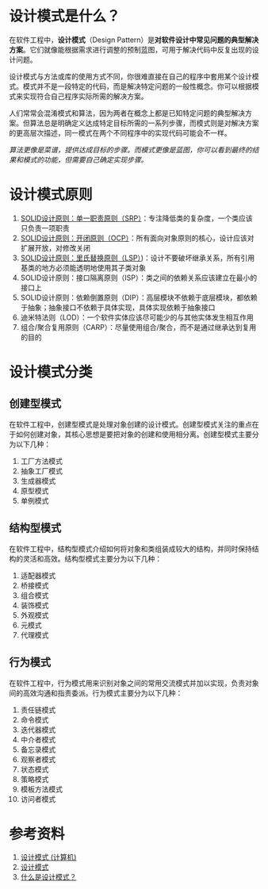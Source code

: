 # 设计模式是什么？

在软件工程中，**设计模式**（Design Pattern）是**对软件设计中常见问题的典型解决方案**。它们就像能根据需求进行调整的预制蓝图，可用于解决代码中反复出现的设计问题。

设计模式与方法或库的使用方式不同，你很难直接在自己的程序中套用某个设计模式。模式并不是一段特定的代码，而是解决特定问题的一般性概念。你可以根据模式来实现符合自己程序实际所需的解决方案。

人们常常会混淆模式和算法，因为两者在概念上都是已知特定问题的典型解决方案。但算法总是明确定义达成特定目标所需的一系列步骤，而模式则是对解决方案的更高层次描述，同一模式在两个不同程序中的实现代码可能会不一样。

*算法更像是菜谱，提供达成目标的步骤。而模式更像是蓝图，你可以看到最终的结果和模式的功能，但需要自己确定实现步骤。*

# 设计模式原则

1. [SOLID设计原则：单一职责原则（SRP）](./principles/SOLID设计原则：单一职责原则（SRP）.md)：专注降低类的复杂度，一个类应该只负责一项职责
2. [SOLID设计原则：开闭原则（OCP）](./principles/SOLID设计原则：开闭原则（OCP）.md)：所有面向对象原则的核心，设计应该对扩展开放，对修改关闭
3. [SOLID设计原则：里氏替换原则（LSP）](./principles/SOLID设计原则：里氏替换原则（LSP）.md))：设计不要破坏继承关系，所有引用基类的地方必须能透明地使用其子类对象
4. SOLID设计原则：接口隔离原则（ISP）：类之间的依赖关系应该建立在最小的接口上
5. SOLID设计原则：依赖倒置原则（DIP）：高层模块不依赖于底层模块，都依赖于抽象；抽象接口不依赖于具体实现，具体实现依赖于抽象接口
6. 迪米特法则（LOD）：一个软件实体应该尽可能少的与其他实体发生相互作用
7. 组合/聚合复用原则（CARP）：尽量使用组合/聚合，而不是通过继承达到复用的目的

# 设计模式分类

## 创建型模式

在软件工程中，创建型模式是处理对象创建的设计模式。创建型模式关注的重点在于如何创建对象，其核心思想是要把对象的创建和使用相分离。创建型模式主要分为以下几种：

1. 工厂方法模式
2. 抽象工厂模式
3. 生成器模式
4. 原型模式
5. 单例模式

## 结构型模式

在软件工程中，结构型模式介绍如何将对象和类组装成较大的结构，并同时保持结构的灵活和高效。结构型模式主要分为以下几种：

1. 适配器模式
2. 桥接模式
3. 组合模式
4. 装饰模式
5. 外观模式
6. 元模式
7. 代理模式

## 行为模式

在软件工程中，行为模式用来识别对象之间的常用交流模式并加以实现，负责对象间的高效沟通和指责委派。行为模式主要分为以下几种：

1. 责任链模式
2. 命令模式
3. 迭代器模式
4. 中介者模式
5. 备忘录模式
6. 观察者模式
7. 状态模式
8. 策略模式
9. 模板方法模式
10. 访问者模式

# 参考资料

1.  [设计模式 (计算机)](https://zh.wikipedia.org/wiki/%E8%AE%BE%E8%AE%A1%E6%A8%A1%E5%BC%8F_(%E8%AE%A1%E7%AE%97%E6%9C%BA))
2.  [设计模式](https://refactoringguru.cn/design-patterns)
3.  [什么是设计模式？](https://www.zhihu.com/question/19558521)